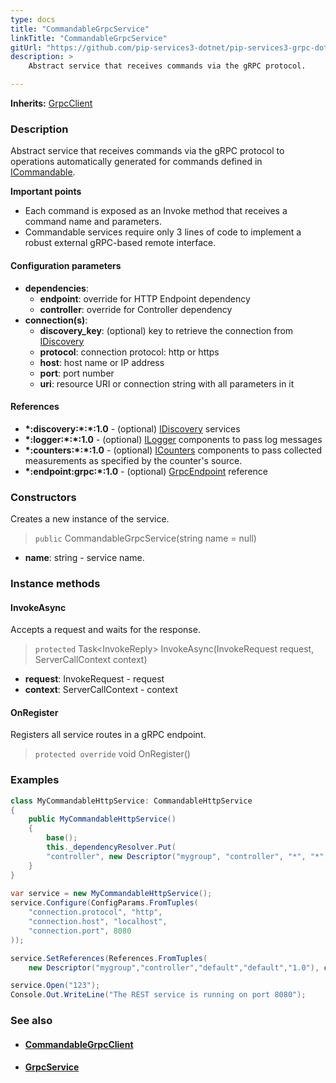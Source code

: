 ```yaml
---
type: docs
title: "CommandableGrpcService"
linkTitle: "CommandableGrpcService"
gitUrl: "https://github.com/pip-services3-dotnet/pip-services3-grpc-dotnet"
description: > 
    Abstract service that receives commands via the gRPC protocol.

---
```


**Inherits:** [GrpcClient](../../clients/grpc_client)


### Description

Abstract service that receives commands via the gRPC protocol
to operations automatically generated for commands defined in [ICommandable](../../../commons/commands/icommandable).

**Important points**

- Each command is exposed as an Invoke method that receives a command name and parameters.
- Commandable services require only 3 lines of code to implement a robust external
gRPC-based remote interface.

#### Configuration parameters

- **dependencies**:    
    - **endpoint**: override for HTTP Endpoint dependency    
    - **controller**: override for Controller dependency    
- **connection(s)**:    
    - **discovery_key**: (optional) key to retrieve the connection from [IDiscovery](../../../components/connect/idiscovery)    
    - **protocol**: connection protocol: http or https    
    - **host**: host name or IP address    
    - **port**: port number    
    - **uri**: resource URI or connection string with all parameters in it    

#### References
- **\*:discovery:\*:\*:1.0** - (optional) [IDiscovery](../../../components/connect/idiscovery) services
- **\*:logger:\*:\*:1.0** - (optional) [ILogger](../../../components/log/ilogger) components to pass log messages
- **\*:counters:\*:\*:1.0** - (optional) [ICounters](../../../components/count/icounters) components to pass collected measurements as specified by the counter's source.
- **\*:endpoint:grpc:*:1.0** - (optional) [GrpcEndpoint](../grpc_endpoint) reference

### Constructors

Creates a new instance of the service.

> `public` CommandableGrpcService(string name = null)

- **name**: string - service name.


### Instance methods

#### InvokeAsync
Accepts a request and waits for the response.

> `protected` Task\<InvokeReply\> InvokeAsync(InvokeRequest request, ServerCallContext context)

- **request**: InvokeRequest - request
- **context**: ServerCallContext - context

#### OnRegister
Registers all service routes in a gRPC endpoint.

> `protected override` void OnRegister()


### Examples

```cs
class MyCommandableHttpService: CommandableHttpService 
{
    public MyCommandableHttpService()
    {
        base();
        this._dependencyResolver.Put(
        "controller", new Descriptor("mygroup", "controller", "*", "*", "1.0") );
    }
}
 
var service = new MyCommandableHttpService();
service.Configure(ConfigParams.FromTuples(
    "connection.protocol", "http",
    "connection.host", "localhost",
    "connection.port", 8080 
));

service.SetReferences(References.FromTuples(
    new Descriptor("mygroup","controller","default","default","1.0"), controller ));

service.Open("123");
Console.Out.WriteLine("The REST service is running on port 8080");
```


### See also
- #### [CommandableGrpcClient](../../clients/commandable_grpc_client)
- #### [GrpcService](../grpc_service)

 
